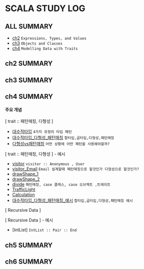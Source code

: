 # SCALA STUDY LOG

## ALL SUMMARY

- [ch2] `Expressions, Types, and Values`
- [ch3] `Objects and Classes`
- [ch4] `Modelling Data with Traits`

[ch2]: /book/EssentialScala/ch2/ch2.summary.md
[ch3]: /book/EssentialScala/ch3/ch3.summary.md
[ch4]: /book/EssentialScala/ch4/ch4.summary.md

## ch2 SUMMARY

## ch3 SUMMARY

## ch4 SUMMARY

#### 주요 개념

[ trait :: 패턴매칭, 다형성 ]

- [대수적타입] `4가지 유형의 타입 패턴`
- [대수적타입_다형성_패턴매칭] `합타입,곱타입,다형성,패턴매칭`
- [다형성vs패턴매칭] `어떤 상황에 어떤 패턴을 사용해야할까?`

[ trait :: 패턴매칭, 다형성 ] - 예시

- [visitor] `visitor :: Anonymous , User`
- [visitor_Email] `Email 설계할때 패턴매칭으로 할것인가 다형성으로 할것인가?`
- [drawShape_1]
- [drawShape_2]
- [divide] `패턴매칭, case 클래스, case 오브젝트 ,트레이트`
- [TrafficLight]
- [Calculation]
- [대수적타입_다형성_패턴매칭_예시] `합타입,곱타입,다형성,패턴매칭 예시`

[ Recursive Data ]

[ Recursive Data ] - 예시

- [IntList] `IntList :: Pair :: End `

[visitor]: /book/EssentialScala/ch4/visitor.code.md
[visitor_email]: /book/EssentialScala/ch4/Email.md
[drawshape_1]: /book/EssentialScala/ch4/drawShape_1.code.md
[drawshape_2]: /book/EssentialScala/ch4/drawShape_2.code.md
[divide]: /book/EssentialScala/ch4/divide.code.md
[trafficlight]: /book/EssentialScala/ch4/TrafficLight.md
[calculation]: /book/EssentialScala/ch4/Calculation.code.md
[대수적타입]: /book/EssentialScala/ch4/대수적%20타입_4가지유형의타입패턴.md
[다형성vs패턴매칭]: /book/EssentialScala/ch4/다형성vs패턴매칭.md
[대수적타입_다형성_패턴매칭]: /book/EssentialScala/ch4/대수적%20타입_곱타입_합타입_다형성_패턴매칭.md
[대수적타입_다형성_패턴매칭_예시]: /book/EssentialScala/ch4/대수적%20타입_곱타입_합타입_다형성_패턴매칭.예시.md

## ch5 SUMMARY

## ch6 SUMMARY

